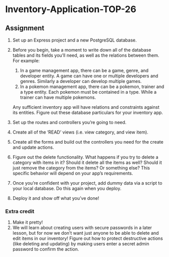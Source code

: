 # Inventory-Application-TOP-26

## Assignment

1. Set up an Express project and a new PostgreSQL database.
2. Before you begin, take a moment to write down all of the database tables and its fields you’ll need, as well as the relations between them. For example:
   1. In a game management app, there can be a game, genre, and developer entity. A game can have one or multiple developers and genres. Similarly a developer can develop multiple games.
   2. In a pokemon management app, there can be a pokemon, trainer and a type entity. Each pokemon must be contained in a type. While a trainer can have multiple pokemons.
      
   Any sufficient inventory app will have relations and constraints against its entities. Figure out these database particulars for your inventory app.
3. Set up the routes and controllers you’re going to need.
4. Create all of the ‘READ’ views (i.e. view category, and view item).
5. Create all the forms and build out the controllers you need for the create and update actions.
6. Figure out the delete functionality. What happens if you try to delete a category with items in it? Should it delete all the items as well? Should it just remove the category from the items? Or something else? This specific behavior will depend on your app’s requirements.
7. Once you’re confident with your project, add dummy data via a script to your local database. Do this again when you deploy.
8. Deploy it and show off what you’ve done!

### Extra credit

1. Make it pretty!
2. We will learn about creating users with secure passwords in a later lesson, but for now we don’t want just anyone to be able to delete and edit items in our inventory! Figure out how to protect destructive actions (like deleting and updating) by making users enter a secret admin password to confirm the action.
